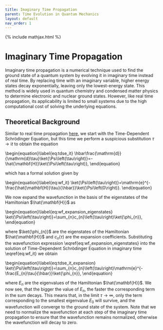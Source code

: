 ```yaml
---
title: Imaginary Time Propagation
parent: Time Evolution in Quantum Mechanics
layout: default
nav_order: 1
---
```

{% include mathjax.html %}

# Imaginary Time Propagation

Imaginary time propagation is a numerical technique used to find the ground state of a quantum system by evolving it in imaginary time instead of real time. By replacing time with an imaginary variable, higher energy states decay exponentially, leaving only the lowest-energy state. This method is widely used in quantum chemistry and condensed matter physics to determine electronic and nuclear ground states. However, like real time propagation, its applicability is limited to small systems due to the high computational cost of solving the underlying equations.

## Theoretical Background

Similar to real time propagation [here](rtp.html), we start with the Time-Dependent Schrödinger Equation, but this time we perform a suspicious substitution $\tau\rightarrow\mathrm{i}t$ to obtain the equation

\begin{equation}\label{eq:tdse_it}
\hbar\frac{\mathrm{d}}{\mathrm{d}\tau}\ket{\Psi\left(\tau\right)}=-\hat{\mathbf{H}}\ket{\Psi\left(\tau\right)},
\end{equation}

which has a formal solution given by

\begin{equation}\label{eq:wf_it}
\ket{\Psi\left(\tau\right)}=\mathrm{e}^{-\frac{\hat{\mathbf{H}}\tau}{\hbar}}\ket{\Psi\left(0\right)}.
\end{equation}

We now expand the wavefunction in the basis of the eigenstates of the Hamiltonian $\hat{\mathbf{H}}$ as

\begin{equation}\label{eq:wf_expansion_eigenstates}
\ket{\Psi\left(\tau\right)}=\sum_{n}c_{n}\left(\tau\right)\ket{\phi_{n}},
\end{equation}

where $\ket{\phi_{n}}$ are the eigenstates of the Hamiltonian $\hat{\mathbf{H}}$ and $c_{n}\left(\tau\right)$ are the expansion coefficients. Substituting the wavefunction expression \eqref{eq:wf_expansion_eigenstates} into the solution of Time-Dependent Schrödinger Equation in imaginary time \eqref{eq:wf_it} we obtain

\begin{equation}\label{eq:tdse_it_expansion}
\ket{\Psi\left(\tau\right)}=\sum_{n}c_{n}\left(\tau\right)\mathrm{e}^{-\frac{E_{n}\tau}{\hbar}}\ket{\phi_{n}},
\end{equation}

where $E_{n}$ are the eigenvalues of the Hamiltonian $\hat{\mathbf{H}}$. We now see, that the bigger the value of $E_n$, the faster the corresponding term in the sum decays. This means that, in the limit $\tau\rightarrow\infty$, only the term corresponding to the smallest eigenvalue $E_{0}$ will survive, and the wavefunction will converge to the ground state of the system. Note that we need to normalize the wavefunction at each step of the imaginary time propagation to ensure that the wavefunction remains normalized, otherwise the wavefunction will decay to zero.
